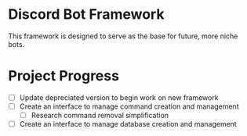# Discord Bot Framework
This framework is designed to serve as the base for future, more niche bots.

# Project Progress
- [ ] Update depreciated version to begin work on new framework
- [ ] Create an interface to manage command creation and management
    - [ ] Research command removal simplification
- [ ] Create an interface to manage database creation and management
